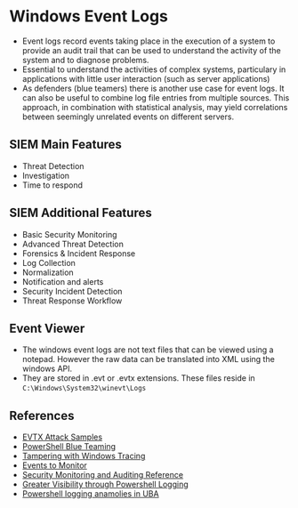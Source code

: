 # Windows Event Logs
- Event logs record events taking place in the execution of a system to provide an audit trail that can be used to understand the activity of the system and to diagnose problems.
- Essential to understand the activities of complex systems, particulary in applications with little user interaction (such as server applications)
- As defenders (blue teamers) there is another use case for event logs. It can also be useful to combine log file entries from multiple sources. This approach, in combination with statistical analysis, may yield correlations between seemingly unrelated events on different servers.

## SIEM Main Features
- Threat Detection
- Investigation
- Time to respond

## SIEM Additional Features
- Basic Security Monitoring
- Advanced Threat Detection
- Forensics & Incident Response
- Log Collection
- Normalization
- Notification and alerts
- Security Incident Detection
- Threat Response Workflow

## Event Viewer
- The windows event logs are not text files that can be viewed using a notepad. However the raw data can be translated into XML using the windows API.
- They are stored in .evt or .evtx extensions. These files reside in `C:\Windows\System32\winevt\Logs`

## References
- [EVTX Attack Samples](https://github.com/sbousseaden/EVTX-ATTACK-SAMPLES)
- [PowerShell Blue Teaming](https://devblogs.microsoft.com/powershell/powershell-the-blue-team/)
- [Tampering with Windows Tracing](https://blog.palantir.com/tampering-with-windows-event-tracing-background-offense-and-defense-4be7ac62ac63)
- [Events to Monitor](https://docs.microsoft.com/en-us/windows-server/identity/ad-ds/plan/appendix-l--events-to-monitor)
- [Security Monitoring and Auditing Reference](https://www.microsoft.com/en-us/download/confirmation.aspx?id=52630)
- [Greater Visibility through Powershell Logging](https://www.mandiant.com/resources/greater-visibilityt)
- [Powershell logging anamolies in UBA](https://docs.splunk.com/Documentation/UBA/5.0.4/GetDataIn/AddPowerShell)
